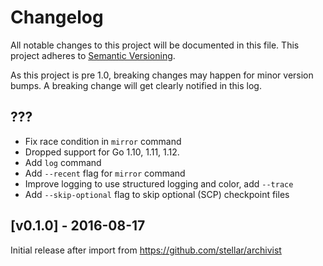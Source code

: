 # Changelog

All notable changes to this project will be documented in this
file.  This project adheres to [Semantic Versioning](http://semver.org/).

As this project is pre 1.0, breaking changes may happen for minor version
bumps.  A breaking change will get clearly notified in this log.

## ???

* Fix race condition in `mirror` command
* Dropped support for Go 1.10, 1.11, 1.12.
* Add `log` command
* Add `--recent` flag for `mirror` command
* Improve logging to use structured logging and color, add `--trace`
* Add `--skip-optional` flag to skip optional (SCP) checkpoint files

## [v0.1.0] - 2016-08-17

Initial release after import from https://github.com/stellar/archivist

[Unreleased]: https://github.com/stellar/go/compare/stellar-archivist-v0.1.0...master

